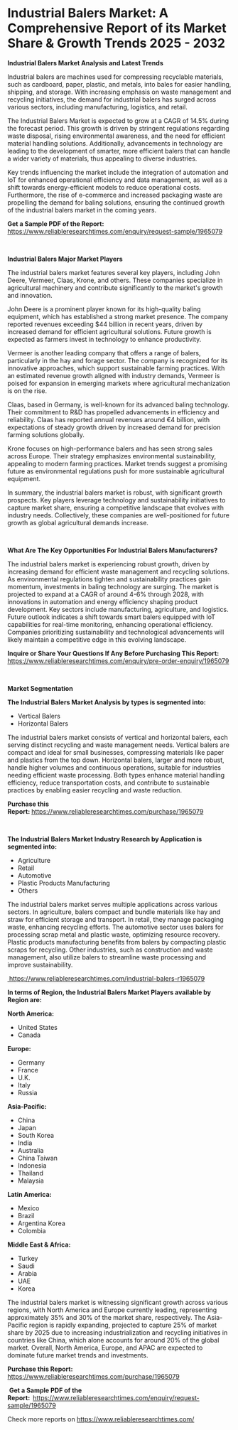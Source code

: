 <p><h1>Industrial Balers Market: A Comprehensive Report of its Market Share & Growth Trends 2025 - 2032</h1></p><p><strong>Industrial Balers Market Analysis and Latest Trends</strong></p>
<p><p>Industrial balers are machines used for compressing recyclable materials, such as cardboard, paper, plastic, and metals, into bales for easier handling, shipping, and storage. With increasing emphasis on waste management and recycling initiatives, the demand for industrial balers has surged across various sectors, including manufacturing, logistics, and retail.</p><p>The Industrial Balers Market is expected to grow at a CAGR of 14.5% during the forecast period. This growth is driven by stringent regulations regarding waste disposal, rising environmental awareness, and the need for efficient material handling solutions. Additionally, advancements in technology are leading to the development of smarter, more efficient balers that can handle a wider variety of materials, thus appealing to diverse industries.</p><p>Key trends influencing the market include the integration of automation and IoT for enhanced operational efficiency and data management, as well as a shift towards energy-efficient models to reduce operational costs. Furthermore, the rise of e-commerce and increased packaging waste are propelling the demand for baling solutions, ensuring the continued growth of the industrial balers market in the coming years.</p></p>
<p><strong>Get a Sample PDF of the Report:&nbsp;</strong> <a href="https://www.reliableresearchtimes.com/enquiry/request-sample/1965079?utm_campaign=3565&utm_medium=2&utm_source=Github&utm_content=ia&utm_term=10042025&utm_id=industrial-balers">https://www.reliableresearchtimes.com/enquiry/request-sample/1965079</a></p>
<p>&nbsp;</p>
<p><strong>Industrial Balers Major Market Players</strong></p>
<p><p>The industrial balers market features several key players, including John Deere, Vermeer, Claas, Krone, and others. These companies specialize in agricultural machinery and contribute significantly to the market's growth and innovation.</p><p>John Deere is a prominent player known for its high-quality baling equipment, which has established a strong market presence. The company reported revenues exceeding $44 billion in recent years, driven by increased demand for efficient agricultural solutions. Future growth is expected as farmers invest in technology to enhance productivity.</p><p>Vermeer is another leading company that offers a range of balers, particularly in the hay and forage sector. The company is recognized for its innovative approaches, which support sustainable farming practices. With an estimated revenue growth aligned with industry demands, Vermeer is poised for expansion in emerging markets where agricultural mechanization is on the rise.</p><p>Claas, based in Germany, is well-known for its advanced baling technology. Their commitment to R&D has propelled advancements in efficiency and reliability. Claas has reported annual revenues around €4 billion, with expectations of steady growth driven by increased demand for precision farming solutions globally.</p><p>Krone focuses on high-performance balers and has seen strong sales across Europe. Their strategy emphasizes environmental sustainability, appealing to modern farming practices. Market trends suggest a promising future as environmental regulations push for more sustainable agricultural equipment.</p><p>In summary, the industrial balers market is robust, with significant growth prospects. Key players leverage technology and sustainability initiatives to capture market share, ensuring a competitive landscape that evolves with industry needs. Collectively, these companies are well-positioned for future growth as global agricultural demands increase.</p></p>
<p>&nbsp;</p>
<p><strong>What Are The Key Opportunities For Industrial Balers Manufacturers?</strong></p>
<p><p>The industrial balers market is experiencing robust growth, driven by increasing demand for efficient waste management and recycling solutions. As environmental regulations tighten and sustainability practices gain momentum, investments in baling technology are surging. The market is projected to expand at a CAGR of around 4-6% through 2028, with innovations in automation and energy efficiency shaping product development. Key sectors include manufacturing, agriculture, and logistics. Future outlook indicates a shift towards smart balers equipped with IoT capabilities for real-time monitoring, enhancing operational efficiency. Companies prioritizing sustainability and technological advancements will likely maintain a competitive edge in this evolving landscape.</p></p>
<p><strong>Inquire or Share Your Questions If Any Before Purchasing This Report:</strong> <a href="https://www.reliableresearchtimes.com/enquiry/pre-order-enquiry/1965079?utm_campaign=3565&utm_medium=2&utm_source=Github&utm_content=ia&utm_term=10042025&utm_id=industrial-balers">https://www.reliableresearchtimes.com/enquiry/pre-order-enquiry/1965079</a></p>
<p>&nbsp;</p>
<p><strong>Market Segmentation</strong></p>
<p><strong>The Industrial Balers Market Analysis by types is segmented into:</strong></p>
<p><ul><li>Vertical Balers</li><li>Horizontal Balers</li></ul></p>
<p><p>The industrial balers market consists of vertical and horizontal balers, each serving distinct recycling and waste management needs. Vertical balers are compact and ideal for small businesses, compressing materials like paper and plastics from the top down. Horizontal balers, larger and more robust, handle higher volumes and continuous operations, suitable for industries needing efficient waste processing. Both types enhance material handling efficiency, reduce transportation costs, and contribute to sustainable practices by enabling easier recycling and waste reduction.</p></p>
<p><strong>Purchase this Report:&nbsp;</strong><a href="https://www.reliableresearchtimes.com/purchase/1965079?utm_campaign=3565&utm_medium=2&utm_source=Github&utm_content=ia&utm_term=10042025&utm_id=industrial-balers">https://www.reliableresearchtimes.com/purchase/1965079</a></p>
<p>&nbsp;</p>
<p><strong>The Industrial Balers Market Industry Research by Application is segmented into:</strong></p>
<p><ul><li>Agriculture</li><li>Retail</li><li>Automotive</li><li>Plastic Products Manufacturing</li><li>Others</li></ul></p>
<p><p>The industrial balers market serves multiple applications across various sectors. In agriculture, balers compact and bundle materials like hay and straw for efficient storage and transport. In retail, they manage packaging waste, enhancing recycling efforts. The automotive sector uses balers for processing scrap metal and plastic waste, optimizing resource recovery. Plastic products manufacturing benefits from balers by compacting plastic scraps for recycling. Other industries, such as construction and waste management, also utilize balers to streamline waste processing and improve sustainability.</p></p>
<p><a href="https://www.reliableresearchtimes.com/industrial-balers-r1965079?utm_campaign=3565&utm_medium=2&utm_source=Github&utm_content=ia&utm_term=10042025&utm_id=industrial-balers">&nbsp;https://www.reliableresearchtimes.com/industrial-balers-r1965079</a></p>
<p><strong>In terms of Region, the Industrial Balers Market Players available by Region are:</strong></p>
<p>
    <p> <strong> North America: </strong>
        <ul>
            <li>United States</li>
            <li>Canada</li>
        </ul>
        </p> 
    <p> <strong> Europe: </strong>
        <ul>
            <li>Germany</li>
            <li>France</li>
            <li>U.K.</li>
            <li>Italy</li>
            <li>Russia</li>
        </ul>
        </p> 
    <p> <strong> Asia-Pacific: </strong>
        <ul>
            <li>China</li>
            <li>Japan</li>
            <li>South Korea</li>
            <li>India</li>
            <li>Australia</li>
            <li>China Taiwan</li>
            <li>Indonesia</li>
            <li>Thailand</li>
            <li>Malaysia</li>
        </ul>
        </p> 
    <p> <strong> Latin America: </strong>
        <ul>
            <li>Mexico</li>
            <li>Brazil</li>
            <li>Argentina Korea</li>
            <li>Colombia</li>
        </ul>
        </p> 
    <p> <strong> Middle East & Africa: </strong>
        <ul>
            <li>Turkey</li>
            <li>Saudi</li>
            <li>Arabia</li>
            <li>UAE</li>
            <li>Korea</li>
        </ul>
    </p>
    </p>
<p><p>The industrial balers market is witnessing significant growth across various regions, with North America and Europe currently leading, representing approximately 35% and 30% of the market share, respectively. The Asia-Pacific region is rapidly expanding, projected to capture 25% of market share by 2025 due to increasing industrialization and recycling initiatives in countries like China, which alone accounts for around 20% of the global market. Overall, North America, Europe, and APAC are expected to dominate future market trends and investments.</p></p>
<p><strong>Purchase this Report: </strong><a href="https://www.reliableresearchtimes.com/purchase/1965079?utm_campaign=3565&utm_medium=2&utm_source=Github&utm_content=ia&utm_term=10042025&utm_id=industrial-balers">https://www.reliableresearchtimes.com/purchase/1965079</a></p>
<p>&nbsp;<strong>Get a Sample PDF of the Report:&nbsp;&nbsp;</strong><a href="https://www.reliableresearchtimes.com/enquiry/request-sample/1965079?utm_campaign=3565&utm_medium=2&utm_source=Github&utm_content=ia&utm_term=10042025&utm_id=industrial-balers">https://www.reliableresearchtimes.com/enquiry/request-sample/1965079</a></p>
<p><strong></strong></p>
<p>Check more reports on <a href="https://www.reliableresearchtimes.com/?utm_campaign=3565&utm_medium=2&utm_source=Github&utm_content=ia&utm_term=10042025&utm_id=industrial-balers">https://www.reliableresearchtimes.com/</a></p>